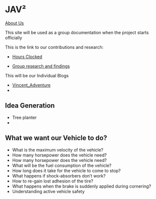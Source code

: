 # JAV²
[About Us]()

This site will be used as a group documentation when the project starts officially

This is the link to our contributions and research:

* [Hours Clocked](https://docs.google.com/spreadsheets/d/1DFZNll1I7CO4VDM-ied0fAtll_ErM5nZQO0H-ZwF12Y/edit#gid=0)

* [Group research and findings]()

This will be our Individual Blogs
* [Vincent_Adventure](https://github.com/hamtamSP/JAV2/tree/master/Vincent_Adventure/Weekly)
*

## Idea Generation

* Tree planter
*   

## What we want our Vehicle to do?
* What is the maximum velocity of the vehicle?
* How many horsepower does the vehicle need?
* How many horsepower does the vehicle need?
* What will be the fuel consumption of the vehicle?
* How long does it take for the vehicle to come to stop?
* What happens if shock-absorbers don’t work?
* How to re-gain lost adhesion of the tire?
* What happens when the brake is suddenly applied during cornering?
* Understanding active vehicle safety
